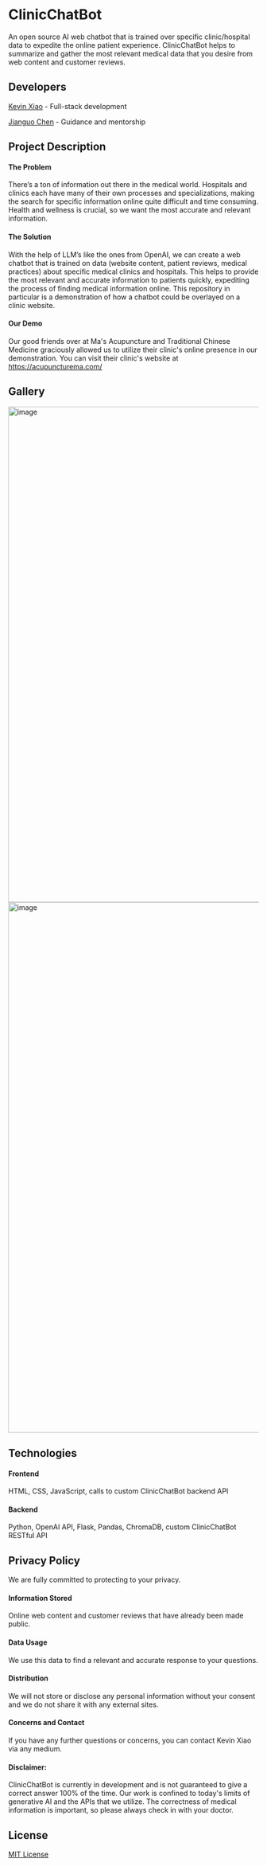 # ClinicChatBot

An open source AI web chatbot that is trained over specific clinic/hospital data to expedite the online patient experience. ClinicChatBot helps to summarize and gather the most relevant medical data that you desire 
from web content and customer reviews.

## Developers
 [Kevin Xiao](https://xckev.github.io) - Full-stack development
 
 [Jianguo Chen](https://www.linkedin.com/in/jianguochen/) - Guidance and mentorship

## Project Description

#### The Problem

There’s a ton of information out there in the medical world. Hospitals and clinics each have many of their own processes and specializations, making the search for specific information online quite difficult and time consuming. Health and wellness is crucial, so we want the most accurate and relevant information.

#### The Solution

With the help of LLM’s like the ones from OpenAI, we can create a web chatbot that is trained on data (website content, patient reviews, medical practices) about specific medical clinics and hospitals. This helps to provide the most relevant and accurate information to patients quickly, expediting the process of finding medical information online. This repository in particular is a demonstration of how a chatbot could be overlayed on a clinic website. 

#### Our Demo

Our good friends over at Ma's Acupuncture and Traditional Chinese Medicine graciously allowed us to utilize their clinic's online presence in our demonstration. You can visit their clinic's website at https://acupuncturema.com/

## Gallery

<img width="996" alt="image" src="https://github.com/xckev/ClinicChatBot/assets/54916002/cbce0af2-1a6e-45bb-8c1d-aa1ad535d9a8">

<img width="1066" alt="image" src="https://github.com/xckev/ClinicChatBot/assets/54916002/84d7d866-020d-4860-935a-cfb13c7670ba">

## Technologies

#### Frontend

HTML, CSS, JavaScript, calls to custom ClinicChatBot backend API

#### Backend

Python, OpenAI API, Flask, Pandas, ChromaDB, custom ClinicChatBot RESTful API

## Privacy Policy
We are fully committed to protecting to your privacy. 

#### Information Stored

Online web content and customer reviews that have already been made public.

#### Data Usage
We use this data to find a relevant and accurate response to your questions.

#### Distribution
We will not store or disclose any personal information without your consent and we do not share it with any external sites.

#### Concerns and Contact
If you have any further questions or concerns, you can contact Kevin Xiao via any medium.

#### Disclaimer:
ClinicChatBot is currently in development and is not guaranteed to give a correct answer 100% of the time. Our work is confined to today's limits of generative AI and the APIs that we utilize. The correctness of medical information is important, so please always check in with your doctor. 

 ## License
 [MIT License](https://github.com/xckev/ClinicChatBot/blob/main/LICENSE)
